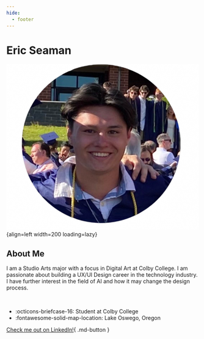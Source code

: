 ```yaml
---
hide:
  - footer
---
```


# Eric Seaman

![ME](images/me.JPG){align=left width=200 loading=lazy}

## About Me

I am a Studio Arts major with a focus in Digital Art at Colby College. I am passionate about building a UX/UI Design career in the technology industry. I have further interest in the field of AI and how it may change the design process.

<br clear="left"/>

<div class="grid cards" markdown>

  - :octicons-briefcase-16: Student at Colby College
  - :fontawesome-solid-map-location: Lake Oswego, Oregon

</div>

[Check me out on LinkedIn!](https://www.linkedin.com/in/eric-seaman-pdx){ .md-button }
